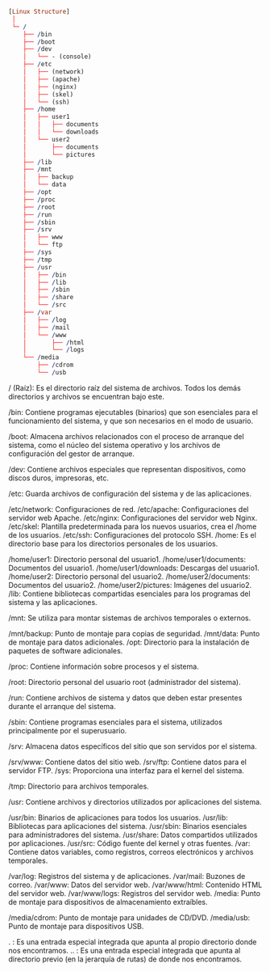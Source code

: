 ```prolog
[Linux Structure]
 │
 └─ /
    ├── /bin
    ├── /boot
    ├── /dev
    │   └── - (console)
    ├── /etc
    │   ├── (network)
    │   ├── (apache)
    │   ├── (nginx)
    │   ├── (skel)
    │   └── (ssh)
    ├── /home
    │   ├── user1
    │   │   ├── documents
    │   │   └── downloads
    │   └── user2
    │       ├── documents
    │       └── pictures
    ├── /lib
    ├── /mnt
    │   ├── backup
    │   └── data
    ├── /opt
    ├── /proc
    ├── /root
    ├── /run
    ├── /sbin
    ├── /srv
    │   ├── www
    │   └── ftp
    ├── /sys
    ├── /tmp
    ├── /usr
    │   ├── /bin
    │   ├── /lib
    │   ├── /sbin
    │   ├── /share
    │   └── /src
    ├── /var
    │   ├── /log
    │   ├── /mail
    │   └── /www
    │       ├── /html
    │       └── /logs
    └── /media
        ├── /cdrom
        └── /usb

```

/ (Raíz): Es el directorio raíz del sistema de archivos. Todos los demás directorios y archivos se encuentran bajo este.

/bin: Contiene programas ejecutables (binarios) que son esenciales para el funcionamiento del sistema, y que son necesarios en el modo de usuario.

/boot: Almacena archivos relacionados con el proceso de arranque del sistema, como el núcleo del sistema operativo y los archivos de configuración del gestor de arranque.

/dev: Contiene archivos especiales que representan dispositivos, como discos duros, impresoras, etc.

/etc: Guarda archivos de configuración del sistema y de las aplicaciones.

/etc/network: Configuraciones de red.
/etc/apache: Configuraciones del servidor web Apache.
/etc/nginx: Configuraciones del servidor web Nginx.
/etc/skel: Plantilla predeterminada para los nuevos usuarios, crea el /home de los usuarios.
/etc/ssh: Configuraciones del protocolo SSH.
/home: Es el directorio base para los directorios personales de los usuarios.

/home/user1: Directorio personal del usuario1.
/home/user1/documents: Documentos del usuario1.
/home/user1/downloads: Descargas del usuario1.
/home/user2: Directorio personal del usuario2.
/home/user2/documents: Documentos del usuario2.
/home/user2/pictures: Imágenes del usuario2.
/lib: Contiene bibliotecas compartidas esenciales para los programas del sistema y las aplicaciones.

/mnt: Se utiliza para montar sistemas de archivos temporales o externos.

/mnt/backup: Punto de montaje para copias de seguridad.
/mnt/data: Punto de montaje para datos adicionales.
/opt: Directorio para la instalación de paquetes de software adicionales.

/proc: Contiene información sobre procesos y el sistema.

/root: Directorio personal del usuario root (administrador del sistema).

/run: Contiene archivos de sistema y datos que deben estar presentes durante el arranque del sistema.

/sbin: Contiene programas esenciales para el sistema, utilizados principalmente por el superusuario.

/srv: Almacena datos específicos del sitio que son servidos por el sistema.

/srv/www: Contiene datos del sitio web.
/srv/ftp: Contiene datos para el servidor FTP.
/sys: Proporciona una interfaz para el kernel del sistema.

/tmp: Directorio para archivos temporales.

/usr: Contiene archivos y directorios utilizados por aplicaciones del sistema.

/usr/bin: Binarios de aplicaciones para todos los usuarios.
/usr/lib: Bibliotecas para aplicaciones del sistema.
/usr/sbin: Binarios esenciales para administradores del sistema.
/usr/share: Datos compartidos utilizados por aplicaciones.
/usr/src: Código fuente del kernel y otras fuentes.
/var: Contiene datos variables, como registros, correos electrónicos y archivos temporales.

/var/log: Registros del sistema y de aplicaciones.
/var/mail: Buzones de correo.
/var/www: Datos del servidor web.
/var/www/html: Contenido HTML del servidor web.
/var/www/logs: Registros del servidor web.
/media: Punto de montaje para dispositivos de almacenamiento extraíbles.

/media/cdrom: Punto de montaje para unidades de CD/DVD.
/media/usb: Punto de montaje para dispositivos USB.

. : Es una entrada especial integrada que apunta al propio directorio donde nos encontramos.
.. : Es una entrada especial integrada que apunta al directorio previo (en la jerarquía de rutas) de donde nos encontramos.